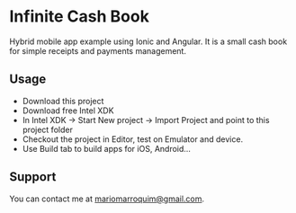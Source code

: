 Infinite Cash Book
==================

Hybrid mobile app example using Ionic and Angular. It is a small cash book for simple receipts and payments management.

Usage
-----

* Download this project
* Download free Intel XDK
* In Intel XDK -> Start New project -> Import Project and point to this project folder
* Checkout the project in Editor, test on Emulator and device.
* Use Build tab to build apps for iOS, Android...

Support
-------

You can contact me at mariomarroquim@gmail.com.
